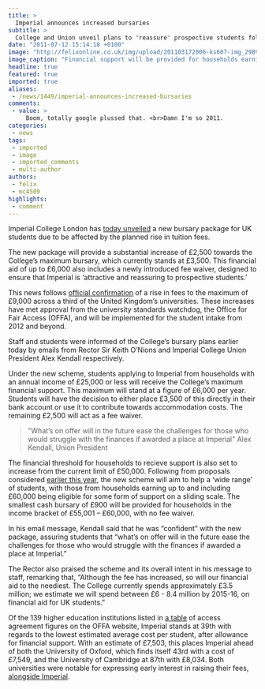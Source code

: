 ```yaml
---
title: >
  Imperial announces increased bursaries
subtitle: >
  College and Union unveil plans to 'reassure' prospective students following rise in tuition fees
date: "2011-07-12 15:14:18 +0100"
image: "http://felixonline.co.uk/img/upload/201103172006-ks607-img_2989.jpg"
image_caption: "Financial support will be provided for households earning up to £60,000 "
headline: true
featured: true
imported: true
aliases:
 - /news/1449/imperial-announces-increased-bursaries
comments:
 - value: >
     Boom, totally google plussed that. <br>Damn I'm so 2011.
categories:
 - news
tags:
 - imported
 - image
 - imported_comments
 - multi-author
authors:
 - felix
 - mc4509
highlights:
 - comment
---
```


Imperial College London has [today unveiled](http://www3.imperial.ac.uk/newsandeventspggrp/imperialcollege/newssummary/news_12-7-2011-8-25-24) a new bursary package for UK students due to be affected by the planned rise in tuition fees.

The new package will provide a substantial increase of £2,500 towards the College’s maximum bursary, which currently stands at £3,500. This financial aid of up to £6,000 also includes a newly introduced fee waiver, designed to ensure that Imperial is ‘attractive and reassuring to prospective students.’

This news follows [official confirmation](http://www.offa.org.uk/press-releases/universities-and-colleges-to-increase-their-spending-on-access-to-600-million-a-year/) of a rise in fees to the maximum of £9,000 across a third of the United Kingdom’s universities. These increases have met approval from the university standards watchdog, the Office for Fair Access (OFFA), and will be implemented for the student intake from 2012 and beyond.

Staff and students were informed of the College’s bursary plans earlier today by emails from Rector Sir Keith O’Nions and Imperial College Union President Alex Kendall respectively.

Under the new scheme, students applying to Imperial from households with an annual income of £25,000 or less will receive the College’s maximum financial support. This maximum will stand at a figure of £6,000 per year. Students will have the decision to either place £3,500 of this directly in their bank account or use it to contribute towards accommodation costs. The remaining £2,500 will act as a fee waiver.

> "What’s on offer will in the future ease the challenges for those who would struggle with the finances if awarded a place at Imperial"
> Alex Kendall, Union President

The financial threshold for households to recieve support is also set to increase from the current limit of £50,000. Following from proposals considered [earlier this year](http://felixonline.co.uk/news/1089/details-of-new-bursary-scheme-emerge/), the new scheme will aim to help a ‘wide range’ of students, with those from households earning up to and including £60,000 being eligible for some form of support on a sliding scale. The smallest cash bursary of £900 will be provided for households in the income bracket of £55,001 – £60,000, with no fee waiver.

In his email message, Kendall said that he was “confident” with the new package, assuring students that “what’s on offer will in the future ease the challenges for those who would struggle with the finances if awarded a place at Imperial.”

The Rector also praised the scheme and its overall intent in his message to staff, remarking that, “Although the fee has increased, so will our financial aid to the neediest. The College currently spends approximately £3.5 million; we estimate we will spend between £6 - 8.4 million by 2015-16, on financial aid for UK students.”

Of the 139 higher education institutions listed in [a table](http://www.offa.org.uk/wp-content/uploads/2011/07/Access-agreement-2012-13-tables-12.7.11.xlsx) of access agreement figures on the OFFA website, Imperial stands at 39th with regards to the lowest estimated average cost per student, after allowance for financial support. With an estimate of £7,503, this places Imperial ahead of both the University of Oxford, which finds itself 43rd with a cost of £7,549, and the University of Cambridge at 87th with £8,034. Both universities were notable for expressing early interest in raising their fees, [alongside Imperial](http://felixonline.co.uk/news/805/imperial-to-charge-9000/).
